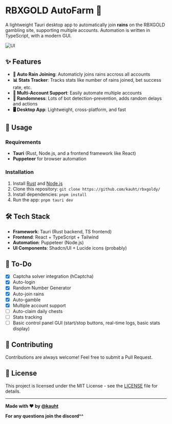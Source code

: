 # RBXGOLD AutoFarm 🗿

A lightweight Tauri desktop app to automatically join **rains** on the RBXGOLD gambling site, supporting multiple accounts. Automation is written in TypeScript, with a modern GUI.

![UI](images/UI.png)

## ✨ Features

- **🤖 Auto Rain Joining**: Automaticly joins rains accross all accounts
- **📊 Stats Tracker**: Tracks stats like number of rains joined, bet success rate, etc.
- **👥 Multi-Account Support**: Easily automate multiple accounts
- **🎲 Randomness**: Lots of bot detection-prevention, adds random delays and actions
- **🖥️ Desktop App**: Lightweight, cross-platform, and fast

## 🐧 Usage

### Requirements
- **Tauri** (Rust, Node.js, and a frontend framework like React)
- **Puppeteer** for browser automation

### Installation
1. Install [Rust](https://www.rust-lang.org/tools/install) and [Node.js](https://nodejs.org/)
2. Clone this repository: `git clone https://github.com/kauht/rbxgoldy/`
3. Install dependencies: `pnpm install`
4. Run the app: `pnpm tauri dev`

## 🛠️ Tech Stack
- **Framework**: Tauri (Rust backend, TS frontend)
- **Frontend**: React + TypeScript + Tailwind
- **Automation**: Puppeteer (Node.js)
- **UI Components**: Shadcn/UI + Lucide icons (probably)

## 🚀 To-Do

- [x] Captcha solver integration (hCaptcha)
- [x] Auto-login
- [x] Random Number Generator
- [x] Auto-join rains
- [x] Auto-gamble
- [x] Multiple account support
- [ ] Auto-claim daily chests
- [ ] Stats tracking
- [ ] Basic control panel GUI (start/stop buttons, real-time logs, basic stats display)

## 🤝 Contributing

Contributions are always welcome! Feel free to submit a Pull Request.

## 📄 License

This project is licensed under the MIT License - see the [LICENSE](LICENSE) file for details.

---

**Made with ❤️ by [@kauht](https://discord.gg/WVMHUgrgeH)**

**For any questions join the discord^^**
